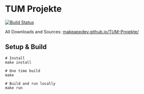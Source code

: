 # TUM Projekte

[![Build Status](https://travis-ci.org/MaKeAppDev/TUM-Projekte.svg?branch=gh-pages)](https://travis-ci.org/MaKeAppDev/TUM-Projekte)

All Downloads and Sources: [makeappdev.github.io/TUM-Projekte/](https://makeappdev.github.io/TUM-Projekte/)

## Setup & Build

```
# Install
make install

# One time build
make

# Build and run locally
make run
```
